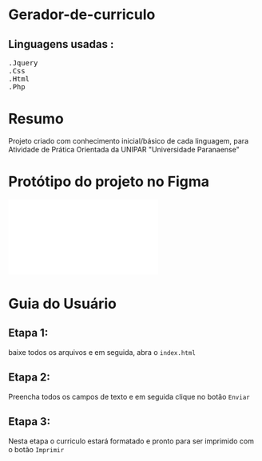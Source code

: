 # Gerador-de-curriculo

<h2>Linguagens usadas :</h2>
<pre>
.Jquery
.Css 
.Html 
.Php
</pre>


# Resumo
<p>Projeto criado com conhecimento inicial/básico de cada linguagem, para Atividade de Prática Orientada da UNIPAR "Universidade Paranaense"</p>

# Protótipo do projeto no Figma
![Protótipo](APO-FIGMA.pdf)


# Guia do Usuário
## Etapa 1:  

  baixe todos os arquivos e em seguida, abra o `index.html`

## Etapa 2: 
  Preencha todos os campos de texto e em seguida clique no botão `Enviar`

## Etapa 3:
  Nesta etapa o curriculo estará formatado e pronto para ser imprimido com o botão `Imprimir`